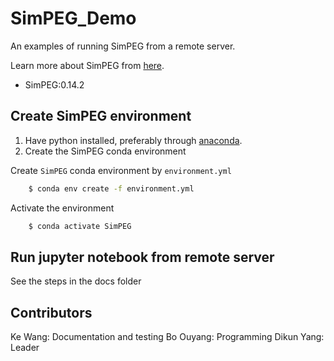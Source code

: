 # SimPEG_Demo
An examples of running SimPEG  from a remote server.

Learn more about SimPEG from [here](https://pypi.org/project/SimPEG/).
- SimPEG:0.14.2
## Create SimPEG environment 
1. Have python installed, preferably through [anaconda](https://www.anaconda.com/download/).
2. Create the SimPEG conda environment

Create  `SimPEG`  conda environment by  `environment.yml`
```bash
	$ conda env create -f environment.yml
```
 Activate the environment
```bash
	$ conda activate SimPEG
```
## Run jupyter notebook from remote server
See the steps in the docs folder

## Contributors
Ke Wang: Documentation and testing
Bo Ouyang: Programming
Dikun Yang: Leader
